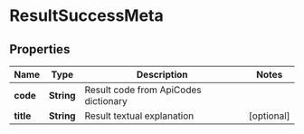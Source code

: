 
# ResultSuccessMeta

## Properties
Name | Type | Description | Notes
------------ | ------------- | ------------- | -------------
**code** | **String** | Result code from ApiCodes dictionary | 
**title** | **String** | Result textual explanation |  [optional]



